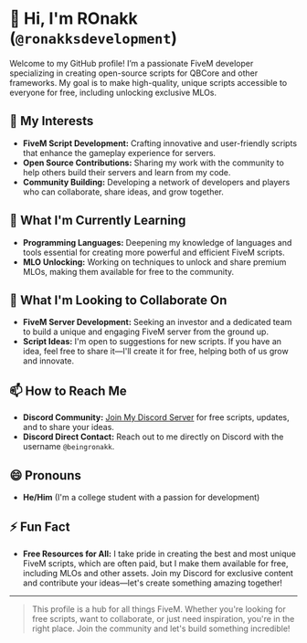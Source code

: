 # 👋 Hi, I'm ROnakk (`@ronakksdevelopment`)

Welcome to my GitHub profile! I’m a passionate FiveM developer specializing in creating open-source scripts for QBCore and other frameworks. My goal is to make high-quality, unique scripts accessible to everyone for free, including unlocking exclusive MLOs.

## 👀 My Interests
- **FiveM Script Development:** Crafting innovative and user-friendly scripts that enhance the gameplay experience for servers.
- **Open Source Contributions:** Sharing my work with the community to help others build their servers and learn from my code.
- **Community Building:** Developing a network of developers and players who can collaborate, share ideas, and grow together.

## 🌱 What I'm Currently Learning
- **Programming Languages:** Deepening my knowledge of languages and tools essential for creating more powerful and efficient FiveM scripts.
- **MLO Unlocking:** Working on techniques to unlock and share premium MLOs, making them available for free to the community.

## 💞️ What I'm Looking to Collaborate On
- **FiveM Server Development:** Seeking an investor and a dedicated team to build a unique and engaging FiveM server from the ground up.
- **Script Ideas:** I'm open to suggestions for new scripts. If you have an idea, feel free to share it—I'll create it for free, helping both of us grow and innovate.

## 📫 How to Reach Me
- **Discord Community:** [Join My Discord Server](https://discord.gg/aQRtcqcuAU) for free scripts, updates, and to share your ideas.
- **Discord Direct Contact:** Reach out to me directly on Discord with the username `@beingronakk`.

## 😄 Pronouns
- **He/Him** (I'm a college student with a passion for development)

## ⚡ Fun Fact
- **Free Resources for All:** I take pride in creating the best and most unique FiveM scripts, which are often paid, but I make them available for free, including MLOs and other assets. Join my Discord for exclusive content and contribute your ideas—let's create something amazing together!

---

> This profile is a hub for all things FiveM. Whether you're looking for free scripts, want to collaborate, or just need inspiration, you're in the right place. Join the community and let's build something incredible!
